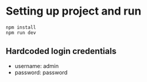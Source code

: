# Setting up project and run

```
npm install
npm run dev
```

## Hardcoded login credentials

-   username: admin
-   password: password
